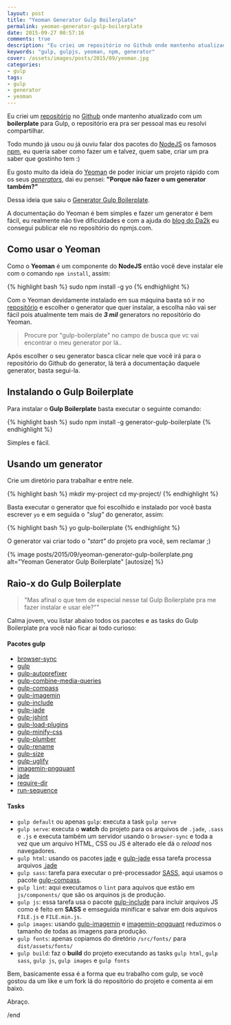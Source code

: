 ```yaml
---
layout: post
title: "Yeoman Generator Gulp Boilerplate"
permalink: yeoman-generator-gulp-boilerplate
date: 2015-09-27 00:57:16
comments: true
description: "Eu criei um repositório no Github onde mantenho atualizado com um boilerplate para Gulp, o repositório era pra ser pessoal mas eu resolvi compartilhar."
keywords: "gulp, gulpjs, yeoman, npm, generator"
cover: /assets/images/posts/2015/09/yeoman.jpg
categories:
- gulp
tags:
- gulp
- generator
- yeoman
---
```


Eu criei um [repositório](https://github.com/nandomoreirame/gulp-boilerplate) no [Github](https://github.com/) onde mantenho atualizado com um **boilerplate** para Gulp, o repositório era pra ser pessoal mas eu resolvi compartilhar.

Todo mundo já usou ou já ouviu falar dos pacotes do [NodeJS](https://nodejs.org/) os famosos [npm](https://www.npmjs.com/), eu queria saber como fazer um e talvez, quem sabe, criar um pra saber que gostinho tem :)

Eu gosto muito da ideia do [Yeoman](http://yeoman.io/) de poder iniciar um projeto rápido com os seus _[generators](http://yeoman.io/generators/)_, dai eu pensei: **"Porque não fazer o um generator também?"**

Dessa ideia que saiu o [Generator Gulp Boilerplate](https://github.com/nandomoreirame/generator-gulp-boilerplate).

A documentação do Yeoman é bem simples e fazer um generator é bem fácil, eu realmente não tive dificuldades e com a ajuda do [blog do Da2k](http://blog.da2k.com.br/2015/03/20/criando-uma-ferramenta-de-cli-com-nodejs/) eu consegui publicar ele no repositório do npmjs.com.

## Como usar o Yeoman

Como o **Yeoman** é um componente do **NodeJS** então você deve instalar ele com o comando `npm install`, assim:

{% highlight bash %}
sudo npm install -g yo
{% endhighlight %}

Com o Yeoman devidamente instalado em sua máquina basta só ir no [repositório](http://yeoman.io/generators/) e escolher o generator que quer instalar, a escolha não vai ser fácil pois atualmente tem mais de _**3 mil**_ generators no repositório do Yeoman.

> Procure por "gulp-boilerplate" no campo de busca que vc vai encontrar o meu generator por lá..

Após escolher o seu generator basca clicar nele que você irá para o repositório do Github do generator, lá terá a documentação daquele generator, basta segui-la.

## Instalando o Gulp Boilerplate

Para instalar o **Gulp Boilerplate** basta executar o seguinte comando:

{% highlight bash %}
sudo npm install -g generator-gulp-boilerplate
{% endhighlight %}

Simples e fácil.

## Usando um generator

Crie um diretório para trabalhar e entre nele.

{% highlight bash %}
mkdir my-project
cd my-project/
{% endhighlight %}

Basta executar o generator que foi escolhido e instalado por você basta escrever `yo` e em seguida o _"slug"_ do generator, assim:

{% highlight bash %}
yo gulp-boilerplate
{% endhighlight %}

O generator vai criar todo o _"start"_ do projeto pra você, sem reclamar ;)

{% image posts/2015/09/yeoman-generator-gulp-boilerplate.png alt="Yeoman Generator Gulp Boilerplate" [autosize] %}

## Raio-x do Gulp Boilerplate

> "Mas afinal o que tem de especial nesse tal Gulp Boilerplate pra me fazer instalar e usar ele?""

Calma jovem, vou listar abaixo todos os pacotes e as tasks do Gulp Boilerplate pra você não ficar ai todo curioso:

#### Pacotes gulp

  * [browser-sync](http://browsersync.io/)
  * [gulp](https://npmjs.com/package/gulp)
  * [gulp-autoprefixer](https://npmjs.com/package/gulp-autoprefixer)
  * [gulp-combine-media-queries](https://npmjs.com/package/gulp-combine-media-queries)
  * [gulp-compass](https://npmjs.com/package/gulp-compass)
  * [gulp-imagemin](https://npmjs.com/package/gulp-imagemin)
  * [gulp-include](https://npmjs.com/package/gulp-include)
  * [gulp-jade](https://npmjs.com/package/gulp-jade)
  * [gulp-jshint](https://npmjs.com/package/gulp-jshint)
  * [gulp-load-plugins](https://npmjs.com/package/gulp-load-plugins)
  * [gulp-minify-css](https://npmjs.com/package/gulp-minify-css)
  * [gulp-plumber](https://npmjs.com/package/gulp-plumber)
  * [gulp-rename](https://npmjs.com/package/gulp-rename)
  * [gulp-size](https://npmjs.com/package/gulp-size)
  * [gulp-uglify](https://npmjs.com/package/gulp-uglify)
  * [imagemin-pngquant](https://npmjs.com/package/imagemin-pngquant)
  * [jade](https://npmjs.com/package/jade)
  * [require-dir](https://npmjs.com/package/require-dir)
  * [run-sequence](https://npmjs.com/package/run-sequence)

#### Tasks

  * `gulp default` ou apenas `gulp`: executa a task `gulp serve`
  * `gulp serve`: executa o **watch** do projeto para os arquivos de `.jade`, `.sass` e `.js` e executa também um servidor usando o `browser-sync` e toda a vez que um arquivo HTML, CSS ou JS é alterado ele dá o _reload_ nos navegadores.
  * `gulp html`: usando os pacotes [jade](https://www.npmjs.com/package/jade) e [gulp-jade](https://www.npmjs.com/package/gulp-jade) essa tarefa processa arquivos [.jade](http://jade-lang.com/)
  * `gulp sass`: tarefa para executar o pré-processador [SASS](http://sass-lang.com/), aqui usamos o pacote [gulp-compass](https://www.npmjs.com/package/gulp-compass).
  * `gulp lint`: aqui executamos o `lint` para aquivos que estão em `js/components/` que são os arquinos js de produção.
  * `gulp js`: essa tarefa usa o pacote [gulp-include](https://www.npmjs.com/package/gulp-include) para incluir arquivos JS como é feito em **SASS** e emseguida minificar e salvar em dois aquivos `FILE.js` e `FILE.min.js`.
  * `gulp images`: usando [gulp-imagemin](https://www.npmjs.com/package/gulp-imagemin) e [imagemin-pngquant](https://www.npmjs.com/package/imagemin-pngquant) reduzimos o tamanho de todas as imagens para produção.
  * `gulp fonts`: apenas copiamos do diretório `/src/fonts/` para `dist/assets/fonts/`
  * `gulp build`: faz o **build** do projeto executando as tasks `gulp html`, `gulp sass`, `gulp js`, `gulp images` e `gulp fonts`

Bem, basicamente essa é a forma que eu trabalho com gulp, se você gostou da um like e um fork lá do repositório do projeto e comenta ai em baixo.

Abraço.

/end